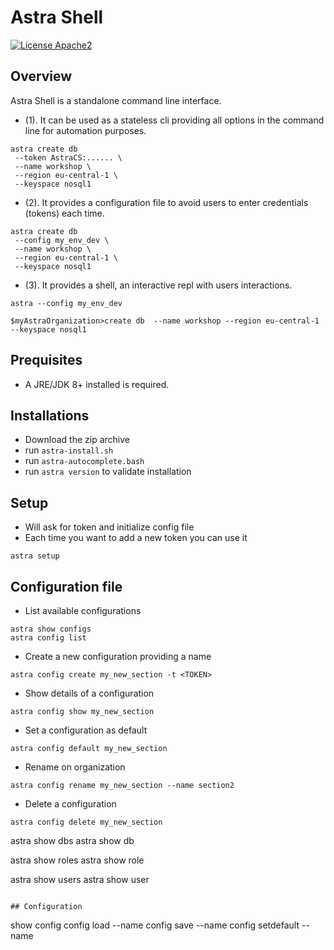 # Astra Shell

[![License Apache2](https://img.shields.io/hexpm/l/plug.svg)](http://www.apache.org/licenses/LICENSE-2.0)

## Overview

Astra Shell is a standalone command line interface. 

- (1). It can be used as a stateless cli providing all options in the command line for automation purposes.

```
astra create db 
 --token AstraCS:...... \ 
 --name workshop \
 --region eu-central-1 \
 --keyspace nosql1
```

- (2). It provides a configuration file to avoid users to enter credentials (tokens) each time.

```
astra create db 
 --config my_env_dev \ 
 --name workshop \
 --region eu-central-1 \
 --keyspace nosql1
```

- (3). It provides a shell, an interactive repl with users interactions.

```
astra --config my_env_dev

$myAstraOrganization>create db  --name workshop --region eu-central-1 --keyspace nosql1
```

## Prequisites

- A JRE/JDK 8+ installed is required.

## Installations

- Download the zip archive
- run `astra-install.sh`
- run `astra-autocomplete.bash`
- run `astra version` to validate installation

## Setup

- Will ask for token and initialize config file
- Each time you want to add a new token you can use it

```
astra setup
```

## Configuration file

- List available configurations

```
astra show configs
astra config list
```

- Create a new configuration providing a name

```
astra config create my_new_section -t <TOKEN>
```

- Show details of a configuration

```
astra config show my_new_section
```

- Set a configuration as default

```
astra config default my_new_section
```

- Rename on organization

```
astra config rename my_new_section --name section2
```

- Delete a configuration

```
astra config delete my_new_section
```



astra show dbs
astra show db <DB>

astra show roles
astra show role <ROLE>

astra show users
astra show user <USER>
```

## Configuration

```
show config <CONFIG>
config load --name <CONFIG>
config save --name <CONFIG>
config setdefault --name <XXX>
```

